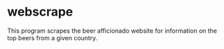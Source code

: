 # webscrape
This program scrapes the beer afficionado website for information on the top beers from a given country.
